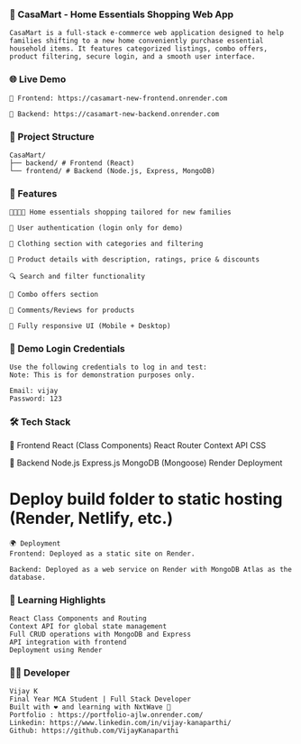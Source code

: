 ### 🛒 CasaMart - Home Essentials Shopping Web App

    CasaMart is a full-stack e-commerce web application designed to help families shifting to a new home conveniently purchase essential household items. It features categorized listings, combo offers, product filtering, secure login, and a smooth user interface.

### 🌐 Live Demo

    🔗 Frontend: https://casamart-new-frontend.onrender.com

    🔗 Backend: https://casamart-new-backend.onrender.com

### 📁 Project Structure

    CasaMart/
    ├── backend/ # Frontend (React)
    └── frontend/ # Backend (Node.js, Express, MongoDB)

### 🚀 Features

    👨‍👩‍👧‍👦 Home essentials shopping tailored for new families

    🔐 User authentication (login only for demo)

    🧥 Clothing section with categories and filtering

    🧾 Product details with description, ratings, price & discounts

    🔍 Search and filter functionality

    🎯 Combo offers section

    💬 Comments/Reviews for products

    📱 Fully responsive UI (Mobile + Desktop)

### 🧪 Demo Login Credentials

    Use the following credentials to log in and test:
    Note: This is for demonstration purposes only.

    Email: vijay
    Password: 123

### 🛠️ Tech Stack

🔹 Frontend
React (Class Components)
React Router
Context API
CSS

🔹 Backend
Node.js
Express.js
MongoDB (Mongoose)
Render Deployment

# Deploy build folder to static hosting (Render, Netlify, etc.)

    🌍 Deployment
    Frontend: Deployed as a static site on Render.

    Backend: Deployed as a web service on Render with MongoDB Atlas as the database.

### 🧠 Learning Highlights

    React Class Components and Routing
    Context API for global state management
    Full CRUD operations with MongoDB and Express
    API integration with frontend
    Deployment using Render

### 👨‍💻 Developer

    Vijay K
    Final Year MCA Student | Full Stack Developer
    Built with ❤️ and learning with NxtWave 🚀
    Portfolio : https://portfolio-ajlw.onrender.com/
    Linkedin: https://www.linkedin.com/in/vijay-kanaparthi/
    Github: https://github.com/VijayKanaparthi
